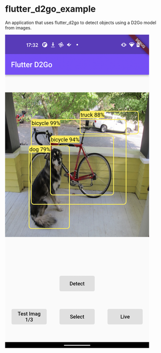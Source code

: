 # flutter_d2go_example

An application that uses flutter_d2go to detect objects using a D2Go model from images.

![](d2go.png)

